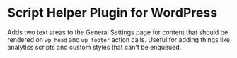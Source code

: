 # Script Helper Plugin for WordPress

Adds two text areas to the General Settings page for content that should be rendered on `wp_head` and `wp_footer` action calls. Useful for adding things like analytics scripts and custom styles that can't be enqueued.

